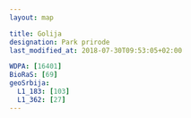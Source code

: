 ```yaml
---
layout: map

title: Golija
designation: Park prirode
last_modified_at: 2018-07-30T09:53:05+02:00

WDPA: [16401]
BioRaS: [69]
geoSrbija:
  L1_183: [103]
  L1_362: [27]
---
```


